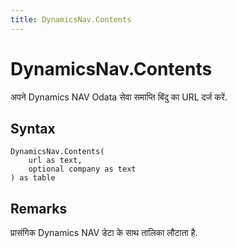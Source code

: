 ```yaml
---
title: DynamicsNav.Contents
---
```


# DynamicsNav.Contents


अपने Dynamics NAV Odata सेवा समाप्ति बिंदु का URL दर्ज करें.


## Syntax

```powerquery
DynamicsNav.Contents(
    url as text,
    optional company as text
) as table
```


## Remarks

प्रासंगिक Dynamics NAV डेटा के साथ तालिका लौटाता है. 


